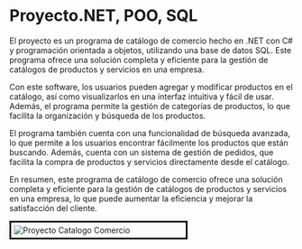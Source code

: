 <h1>Proyecto.NET, POO, SQL</h1>


<p>El proyecto es un programa de catálogo de comercio hecho en .NET con C# y programación orientada a objetos, utilizando una base de datos SQL. Este programa ofrece una solución completa y eficiente para la gestión de catálogos de productos y servicios en una empresa.

Con este software, los usuarios pueden agregar y modificar productos en el catálogo, así como visualizarlos en una interfaz intuitiva y fácil de usar. Además, el programa permite la gestión de categorías de productos, lo que facilita la organización y búsqueda de los productos.

El programa también cuenta con una funcionalidad de búsqueda avanzada, lo que permite a los usuarios encontrar fácilmente los productos que están buscando. Además, cuenta con un sistema de gestión de pedidos, que facilita la compra de productos y servicios directamente desde el catálogo.

En resumen, este programa de catálogo de comercio ofrece una solución completa y eficiente para la gestión de catálogos de productos y servicios en una empresa, lo que puede aumentar la eficiencia y mejorar la satisfacción del cliente.</p>

<div style="border: 3px solid black; padding: 5px; width: 300px;">
  <img src="[ruta-de-la-imagen.jpg](https://media.licdn.com/dms/image/D5622AQH1lt8Z4VMeVg/feedshare-shrink_2048_1536/0/1680572619580?e=1683763200&v=beta&t=CkpK5zn9y2NAoJuNvSzZjcHDyDTn3-xKzpEqveP_DSE)" alt="Proyecto Catalogo Comercio">
</div>


